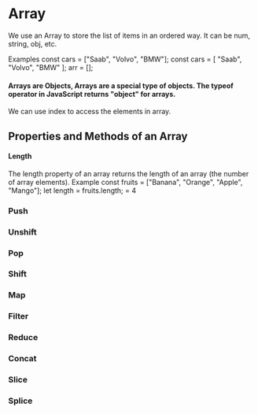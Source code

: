 <h1>Array</h1>
<p>We use an Array to store the list of items in an ordered way. It can be num, string, obj, etc.
  
  Examples
  const cars = ["Saab", "Volvo", "BMW"];
  const cars = [
  "Saab",
  "Volvo",
  "BMW"
  ];
  arr = [];
  
  <h4>Arrays are Objects, Arrays are a special type of objects. The typeof operator in JavaScript returns "object" for arrays.</h4>
  
  <p>We can use index to access the elements in array.</p>
 
 <h2>Properties and Methods of an Array</h2>
 
 <h4>Length</h4>
 The length property of an array returns the length of an array (the number of array elements).
    Example
    const fruits = ["Banana", "Orange", "Apple", "Mango"];
    let length = fruits.length;
               = 4
<h3>Push</h3>
<h3>Unshift</h3>
<h3>Pop</h3>
<h3>Shift</h3>
<h3>Map</h3>
<h3>Filter</h3>
<h3>Reduce</h3>
<h3>Concat</h3>
<h3>Slice</h3>
<h3>Splice</h3>
